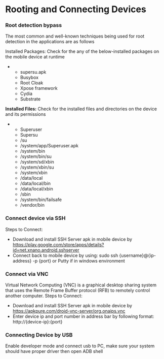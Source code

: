 # **Rooting and Connecting Devices**

### **Root detection bypass**

The most common and well-known techniques being used for root detection in the applications are as follows

Installed Packages: Check for the any of the below-installed packages on the mobile device at runtime

*
  * supersu.apk
  * Busybox
  * Root Cloak
  * Xpose framework
  * Cydia
  * Substrate

**Installed Files:** Check for the installed files and directories on the device and its permissions

*
  * Superuser
  * Supersu
  * /su
  * /system/app/Superuser.apk
  * /system/bin
  * /system/bin/su
  * /system/sd/xbin
  * /system/xbin/su
  * /system/xbin
  * /data/local
  * /data/local/bin
  * /data/local/xbin
  * /sbin
  * /system/bin/failsafe
  * /vendor/bin

### **Connect device via SSH**

Steps to Connect:

* Download and install SSH Server apk in mobile device by https://play.google.com/store/apps/details?id=net.xnano.android.sshserver
* Connect back to mobile device by using: sudo ssh {username}@{ip-address} -p {port} or Putty if in windows environment

### **Connect via VNC**

Virtual Network Computing (VNC) is a graphical desktop sharing system that uses the Remote Frame Buffer protocol (RFB) to remotely control another computer. Steps to Connect:

* Download and install SSH Server apk in mobile device by https://apkpure.com/droid-vnc-server/org.onaips.vnc
* Enter device ip and port number in address bar by following format: http://{device-ip}:{port}

### **Connecting Device by USB**

Enable developer mode and connect usb to PC, make sure your system should have proper driver then open ADB shell
